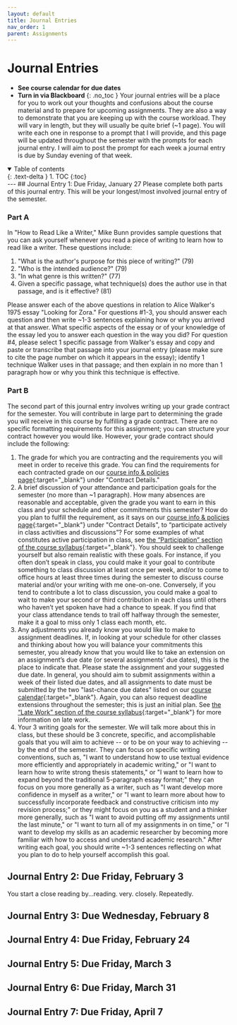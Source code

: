 ```yaml
---
layout: default
title: Journal Entries
nav_order: 1
parent: Assignments
---
```

# Journal Entries
* **See course calendar for due dates**
* **Turn in via Blackboard**
{: .no_toc }
Your journal entries will be a place for you to work out your thoughts and confusions about the course material and to prepare for upcoming assignments. They are also a way to demonstrate that you are keeping up with the course workload. They will vary in length, but they will usually be quite brief (~1 page). You will write each one in response to a prompt that I will provide, and this page will be updated throughout the semester with the prompts for each journal entry. I will aim to post the prompt for each week a journal entry is due by Sunday evening of that week.
<details open markdown="block">
  <summary>
    Table of contents
  </summary>
  {: .text-delta }
1. TOC
{:toc}
</details>
---
## Journal Entry 1: Due Friday,  January 27
Please complete both parts of this journal entry. This will be your longest/most involved journal entry of the semester.

### Part A
In "How to Read Like a Writer," Mike Bunn provides sample questions that you can ask yourself whenever you read a piece of writing to learn how to read like a writer. These questions include:
1. "What is the author's purpose for this piece of writing?" (79)
2. "Who is the intended audience?" (79)
3. "In what genre is this written?" (77)
4. Given a specific passage, what technique(s) does the author use in that passage, and is it effective? (81)

Please answer each of the above questions in relation to Alice Walker's 1975 essay "Looking for Zora." For questions \#1-3, you should answer each question and then write ~1-3 sentences explaining how or why you arrived at that answer. What specific aspects of the essay or of your knowledge of the essay led you to answer each question in the way you did? For question \#4, please select 1 specific passage from Walker's essay and copy and paste or transcribe that passage into your journal entry (please make sure to cite the page number on which it appears in the essay); identify 1 technique Walker uses in that passage; and then explain in no more than 1 paragraph how or why you think this technique is effective.

### Part B
The second part of this journal entry involves writing up your grade contract for the semester. You will contribute in large part to determining the grade you will receive in this course by fulfilling a grade contract. There are no specific formatting requirements for this assignment; you can structure your contract however you would like. However, your grade contract should include the following:

1.	The grade for which you are contracting and the requirements you will meet in order to receive this grade. You can find the requirements for each contracted grade on our [course info & policies page](https://lindsaythomas.net/eng106s23/course-info-policies.html#contract-details){:target="_blank"} under "Contract Details."
2.	A brief discussion of your attendance and participation goals for the semester (no more than ~1 paragraph). How many absences are reasonable and acceptable, given the grade you want to earn in this class and your schedule and other commitments this semester? How do you plan to fulfill the requirement, as it says on our [course info & policies page](https://lindsaythomas.net/eng106s23/course-info-policies.html#contract-details){:target="_blank"} under "Contract Details", to “participate actively in class activities and discussions”? For some examples of what constitutes active participation in class, see [the “Participation” section of the course syllabus](https://lindsaythomas.net/eng106s23/course-info-policies.html#participation){:target="_blank"}. You should seek to challenge yourself but also remain realistic with these goals. For instance, if you often don’t speak in class, you could make it your goal to contribute something to class discussion at least once per week, and/or to come to office hours at least three times during the semester to discuss course material and/or your writing with me one-on-one. Conversely, if you tend to contribute a lot to class discussion, you could make a goal to wait to make your second or third contribution in each class until others who haven’t yet spoken have had a chance to speak. If you find that your class attendance tends to trail off halfway through the semester, make it a goal to miss only 1 class each month, etc.
3.	Any adjustments you already know you would like to make to assignment deadlines. If, in looking at your schedule for other classes and thinking about how you will balance your commitments this semester, you already know that you would like to take an extension on an assignment’s due date (or several assignments’ due dates), this is the place to indicate that. Please state the assignment and your suggested due date. In general, you should aim to submit assignments within a week of their listed due dates, and all assignments to date must be submitted by the two "last-chance due dates" listed on our [course calendar](https://lindsaythomas.net/eng106s23/course-calendar.html){:target="_blank"}. Again, you can also request deadline extensions throughout the semester; this is just an initial plan. See [the “Late Work” section of the course syllabus](https://lindsaythomas.net/eng106s23/course-info-policies.html#late-work){:target="_blank"} for more information on late work.
4. Your 3 writing goals for the semester. We will talk more about this in class, but these should be 3 concrete, specific, and accomplishable goals that you will aim to achieve -- or to be on your way to achieving -- by the end of the semester. They can focus on specific writing conventions, such as, "I want to understand how to use textual evidence more efficiently and appropriately in academic writing," or "I want to learn how to write strong thesis statements," or "I want to learn how to expand beyond the traditional 5-paragraph essay format;" they can focus on you more generally as a writer, such as "I want develop more confidence in myself as a writer," or "I want to learn more about how to successfully incorporate feedback and constructive criticism into my revision process;" or they might focus on you as a student and a thinker more generally, such as "I want to avoid putting off my assignments until the last minute," or "I want to turn all of my assignments in on time," or "I want to develop my skills as an academic researcher by becoming more familiar with how to access and understand academic research." After writing each goal, you should write ~1-3 sentences reflecting on what you plan to do to help yourself accomplish this goal.

## Journal Entry 2: Due Friday, February 3

You start a close reading by...reading. very. closely. Repeatedly.

## Journal Entry 3: Due Wednesday, February 8

## Journal Entry 4: Due Friday, February 24

## Journal Entry 5: Due Friday, March 3

## Journal Entry 6: Due Friday, March 31

## Journal Entry 7: Due Friday, April 7
